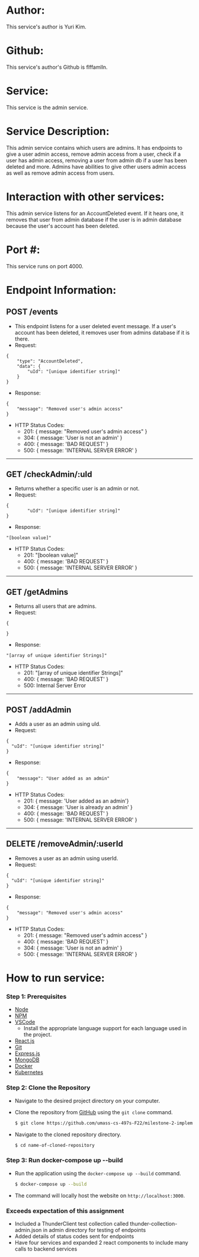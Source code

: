 # Author: 
This service's author is Yuri Kim.

# Github: 
This service's author's Github is flffamlln.

# Service:
This service is the admin service.

# Service Description: 
This admin service contains which users are admins. It has endpoints to give a user admin access, remove admin access from a user, check if a user has admin access, removing a user from admin db if a user has been deleted and more. Admins have abilities to give other users admin access as well as remove admin access from users.

# Interaction with other services: 
This admin service listens for an AccountDeleted event. If it hears one, it removes that user from admin database if the user is in admin database because the user's account has been deleted.

# Port #:
This service runs on port 4000.

# Endpoint Information: 
## POST /events

- This endpoint listens for a user deleted event message. If a user's account has been deleted, it removes user from admins database if it is there.
- Request: 
```
{
	"type": "AccountDeleted",
    "data": {
        "uId": "[unique identifier string]"
    }
}
```
- Response:
```
{
	"message": "Removed user's admin access"
}
```
- HTTP Status Codes: 
    - 201: { message: "Removed user's admin access" }
    - 304: { message: 'User is not an admin' }
    - 400: { message: 'BAD REQUEST' }
    - 500: { message: 'INTERNAL SERVER ERROR' }
---
## GET /checkAdmin/:uId

- Returns whether a specific user is an admin or not.
- Request: 
```
{
        "uId": "[unique identifier string]"
}
```
- Response:
```
"[boolean value]"
```
- HTTP Status Codes: 
    - 201: "[boolean value]"
    - 400: { message: 'BAD REQUEST' }
    - 500: { message: 'INTERNAL SERVER ERROR' }
---
## GET /getAdmins

- Returns all users that are admins.
- Request: 
```
{
    
}
```
- Response:
```
"[array of unique identifier Strings]"
```
- HTTP Status Codes: 
    - 201: "[array of unique identifier Strings]"
    - 400: { message: 'BAD REQUEST' }
    - 500: Internal Server Error
---
## POST /addAdmin

- Adds a user as an admin using uId.
- Request:
```
{
  "uId": "[unique identifier string]"
}
```
- Response:
```
{
	"message": "User added as an admin"
}
```
- HTTP Status Codes: 
    - 201: { message: 'User added as an admin'}
    - 304: { message: 'User is already an admin' }
    - 400: { message: 'BAD REQUEST' }
    - 500: { message: 'INTERNAL SERVER ERROR' }
--- 
## DELETE /removeAdmin/:userId

- Removes a user as an admin using userId.
- Request: 
```
{
  "uId": "[unique identifier string]"
}
```
- Response:
```
{
	"message": "Removed user's admin access"
}
```
- HTTP Status Codes:
    - 201: { message: "Removed user's admin access" }
    - 400: { message: 'BAD REQUEST' }
    - 304: { message: 'User is not an admin' }
    - 500: { message: 'INTERNAL SERVER ERROR' }

# How to run service:

### **Step 1: Prerequisites**

- [Node](https://nodejs.org/en/)
- [NPM](https://www.npmjs.com/)
- [VSCode](https://code.visualstudio.com/)
    - Install the appropriate language support for each language used in the project.
- [React.js](https://reactjs.org/)
- [Git](https://git-scm.com/)
- [Express.js](https://expressjs.com/)
- [MongoDB](https://www.mongodb.com/)
- [Docker](https://www.docker.com/)
- [Kubernetes](https://kubernetes.io/)

### **Step 2: Clone the Repository**

- Navigate to the desired project directory on your computer.

- Clone the repository from [GitHub](https://github.com/umass-cs-497s-F22/milestone-2-implementation-team0.git) using the `git clone` command.

    ```bash
    $ git clone https://github.com/umass-cs-497s-F22/milestone-2-implementation-team0.git
    ```

- Navigate to the cloned repository directory.

    ```bash
    $ cd name-of-cloned-repository
    ```

### **Step 3: Run docker-compose up --build**

- Run the application using the `docker-compose up --build` command.

    ```bash
    $ docker-compose up --build
    ```
- The command will locally host the website on `http://localhost:3000`.

### **Exceeds expectation of this assignment**
- Included a ThunderClient test collection called thunder-collection-admin.json in admin directory for testing of endpoints
- Added details of status codes sent for endpoints
- Have four services and expanded 2 react components to include many calls to backend services
